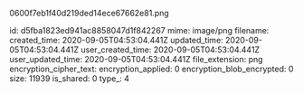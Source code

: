 0600f7eb1f40d219ded14ece67662e81.png

id: d5fba1823ed941ac8858047d1f842267
mime: image/png
filename: 
created_time: 2020-09-05T04:53:04.441Z
updated_time: 2020-09-05T04:53:04.441Z
user_created_time: 2020-09-05T04:53:04.441Z
user_updated_time: 2020-09-05T04:53:04.441Z
file_extension: png
encryption_cipher_text: 
encryption_applied: 0
encryption_blob_encrypted: 0
size: 11939
is_shared: 0
type_: 4